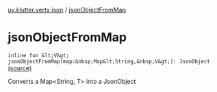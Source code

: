 [uy.klutter.vertx.json](index.md) / [jsonObjectFromMap](.)


# jsonObjectFromMap

`inline fun &lt;V&gt; jsonObjectFromMap(map:&nbsp;Map&lt;String,&nbsp;V&gt;): JsonObject` [(source)](https://github.com/kohesive/klutter/blob/master/vertx3-jdk8/src/main/kotlin/uy/klutter/vertx/json/VertxJson.kt#L28)

Converts a Map&lt;String, T&gt; into a JsonObject



